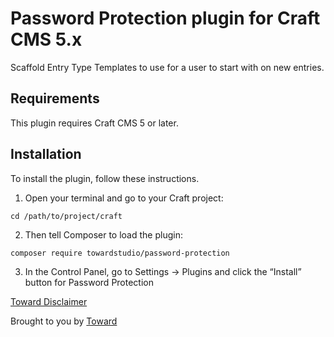 # Password Protection plugin for Craft CMS 5.x

Scaffold Entry Type Templates to use for a user to start with on new entries.

## Requirements

This plugin requires Craft CMS 5 or later.

## Installation

To install the plugin, follow these instructions.

1. Open your terminal and go to your Craft project:

```
cd /path/to/project/craft
```

2. Then tell Composer to load the plugin:

```
composer require towardstudio/password-protection
```

3. In the Control Panel, go to Settings → Plugins and click the “Install” button for Password Protection

[Toward Disclaimer](https://github.com/towardstudio/toward-open-source-disclaimer)

Brought to you by [Toward](https://toward.studio)

